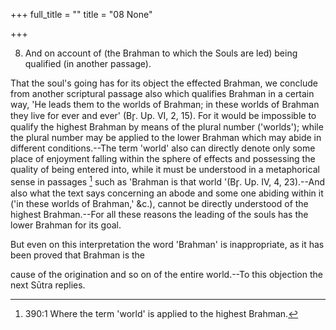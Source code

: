 +++
full_title = ""
title = "08 None"

+++


8. And on account of (the Brahman to which the Souls are led) being qualified (in another passage).

That the soul's going has for its object the effected Brahman, we conclude from another scriptural passage also which qualifies Brahman in a certain way, 'He leads them to the worlds of Brahman; in these worlds of Brahman they live for ever and ever' (Br̥. Up. VI, 2, 15). For it would be impossible to qualify the highest Brahman by means of the plural number ('worlds'); while the plural number may be applied to the lower Brahman which may abide in different conditions.--The term 'world' also can directly denote only some place of enjoyment falling within the sphere of effects and possessing the quality of being entered into, while it must be understood in a metaphorical sense in passages [^fn_229] such as 'Brahman is that world '(Br̥. Up. IV, 4, 23).--And also what the text says concerning an abode and some one abiding within it ('in these worlds of Brahman,' &c.), cannot be directly understood of the highest Brahman.--For all these reasons the leading of the souls has the lower Brahman for its goal.

[^fn_229]: 390:1 Where the term 'world' is applied to the highest Brahman.

But even on this interpretation the word 'Brahman' is inappropriate, as it has been proved that Brahman is the

cause of the origination and so on of the entire world.--To this objection the next Sūtra replies.

